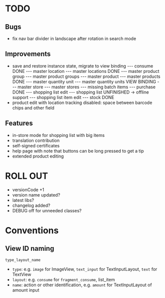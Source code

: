 # TODO

## Bugs

- fix nav bar divider in landscape after rotation in search mode

## Improvements

- save and restore instance state, migrate to view binding
--- consume                     DONE
--- master location
--- master locations            DONE
--- master product group
--- master product groups
--- master product
--- master products             DONE
--- master quantity unit
--- master quantity units       VIEW BINDING
--- master store
--- master stores
--- missing batch items
--- purchase                    DONE
--- shopping list edit
--- shopping list               UNFINISHED -> offline support
--- shopping list item edit
--- stock                       DONE
- product edit with location tracking disabled: space between barcode chips and other field

## Features

- in-store mode for shopping list with big items
- translation contribution
- self-signed certificates
- help page with note that buttons can be long pressed to get a tip
- extended product editing

# ROLL OUT

- versionCode +1
- version name updated?
- latest libs?
- changelog added?
- DEBUG off for unneeded classes?

# Conventions

## View ID naming

`type_layout_name`

- `type`: e.g. `image` for ImageView, `text_input` for TextInputLayout, `text` for TextView
- `layout`: e.g. `consume` for `fragment_consume`, list_item
- `name`: action or other identification, e.g. `amount` for TextInputLayout of amount input